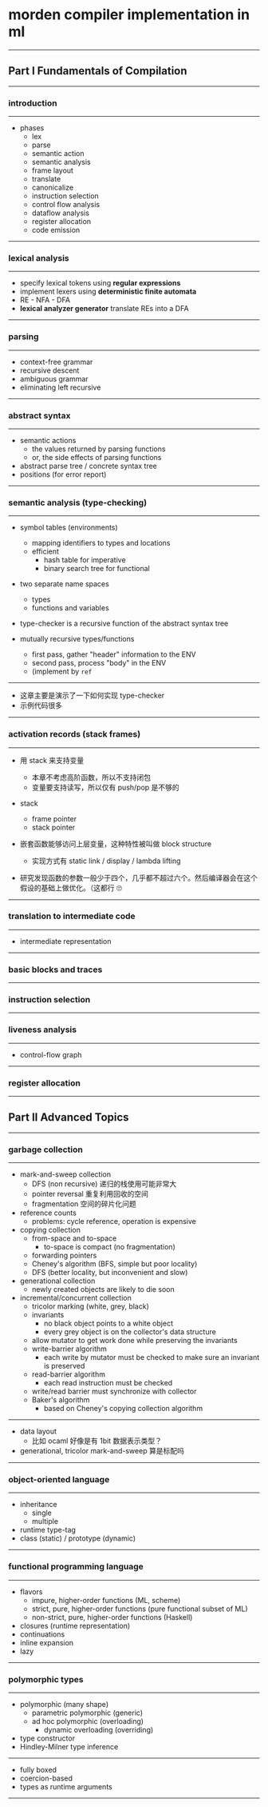 # morden compiler implementation in ml

---

## Part I Fundamentals of Compilation

---

### introduction

---

- phases
    - lex
    - parse
    - semantic action
    - semantic analysis
    - frame layout
    - translate
    - canonicalize
    - instruction selection
    - control flow analysis
    - dataflow analysis
    - register allocation
    - code emission

---

### lexical analysis

---

- specify lexical tokens using **regular expressions**
- implement lexers using **deterministic finite automata**
- RE - NFA - DFA
- **lexical analyzer generator** translate REs into a DFA

---

### parsing

---

- context-free grammar
- recursive descent
- ambiguous grammar
- eliminating left recursive

---

### abstract syntax

---

- semantic actions
    - the values returned by parsing functions
    - or, the side effects of parsing functions
- abstract parse tree / concrete syntax tree
- positions (for error report)

---

### semantic analysis (type-checking)

---

- symbol tables (environments)
    - mapping identifiers to types and locations
    - efficient
        - hash table for imperative
        - binary search tree for functional

- two separate name spaces
    - types
    - functions and variables

- type-checker is a recursive function of the abstract syntax tree

- mutually recursive types/functions
    - first pass, gather "header" information to the ENV
    - second pass, process "body" in the ENV
    - (implement by `ref`

---

- 这章主要是演示了一下如何实现 type-checker
- 示例代码很多

---

### activation records (stack frames)

---

- 用 stack 来支持变量
    - 本章不考虑高阶函数，所以不支持闭包
    - 变量要支持读写，所以仅有 push/pop 是不够的
- stack
    - frame pointer
    - stack pointer
- 嵌套函数能够访问上层变量，这种特性被叫做 block structure
    - 实现方式有 static link / display / lambda lifting

- 研究发现函数的参数一般少于四个，几乎都不超过六个。然后编译器会在这个假设的基础上做优化。（这都行 🙄️

---

### translation to intermediate code

---

- intermediate representation

---

### basic blocks and traces

---

### instruction selection

---

### liveness analysis

---

- control-flow graph

---

### register allocation

---

## Part II Advanced Topics

---

### garbage collection

---

- mark-and-sweep collection
    - DFS (non recursive) 递归的栈使用可能非常大
    - pointer reversal 重复利用回收的空间
    - fragmentation 空间的碎片化问题
- reference counts
    - problems: cycle reference, operation is expensive
- copying collection
    - from-space and to-space
        - to-space is compact (no fragmentation)
    - forwarding pointers
    - Cheney's algorithm (BFS, simple but poor locality)
    - DFS (better locality, but inconvenient and slow)
- generational collection
    - newly created objects are likely to die soon
- incremental/concurrent collection
    - tricolor marking (white, grey, black)
    - invariants
        - no black object points to a white object
        - every grey object is on the collector's data structure
    - allow mutator to get work done while preserving the invariants
    - write-barrier algorithm
        - each write by mutator must be checked to make sure an invariant is preserved
    - read-barrier algorithm
        - each read instruction must be checked
    - write/read barrier must synchronize with collector
    - Baker's algorithm
        - based on Cheney's copying collection algorithm

---

- data layout
    - 比如 ocaml 好像是有 1bit 数据表示类型？
- generational, tricolor mark-and-sweep 算是标配吗

---

### object-oriented language

---

- inheritance
    - single
    - multiple
- runtime type-tag
- class (static) / prototype (dynamic)

---

### functional programming language

---

- flavors
    - impure, higher-order functions (ML, scheme)
    - strict, pure, higher-order functions (pure functional subset of ML)
    - non-strict, pure, higher-order functions (Haskell)
- closures (runtime representation)
- continuations
- inline expansion
- lazy

---

### polymorphic types

---

- polymorphic (many shape)
    - parametric polymorphic (generic)
    - ad hoc polymorphic (overloading)
        - dynamic overloading (overriding)
- type constructor
- Hindley-Milner type inference

---

- fully boxed
- coercion-based
- types as runtime arguments

---


